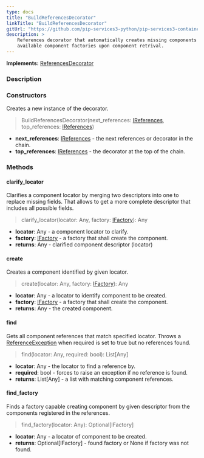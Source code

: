 ```yaml
---
type: docs
title: "BuildReferencesDecorator"
linkTitle: "BuildReferencesDecorator"
gitUrl: "https://github.com/pip-services3-python/pip-services3-container-python"
description: >
    References decorator that automatically creates missing components using
    available component factories upon component retrival.
---
```


**Implements:** [ReferencesDecorator](../references_decorator)


### Description

### Constructors
Creates a new instance of the decorator.

> BuildReferencesDecorator(next_references: [IReferences](../../../commons/refer/ireferences), top_references: [IReferences](../../../commons/refer/ireferences))

- **next_references**: [IReferences](../../../commons/refer/ireferences) - the next references or decorator in the chain.
- **top_references**: [IReferences](../../../commons/refer/ireferences) - the decorator at the top of the chain.

### Methods

#### clarify_locator
Clarifies a component locator by merging two descriptors into one to replace missing fields.
That allows to get a more complete descriptor that includes all possible fields.

> clarify_locator(locator: Any, factory: [IFactory](../../../components/build/ifactory)): Any
- **locator**: Any - a component locator to clarify.
- **factory**: [IFactory](../../../components/build/ifactory) - a factory that shall create the component.
- **returns**: Any - clarified component descriptor (locator)

#### create
Creates a component identified by given locator.

> create(locator: Any, factory: [IFactory](../../../components/build/ifactory)): Any
- **locator**: Any - a locator to identify component to be created.
- **factory**: [IFactory](../../../components/build/ifactory) - a factory that shall create the component.
- **returns**: Any - the created component.

#### find
Gets all component references that match specified locator.
Throws a [ReferenceException](../../../commons/refer/reference_exception) when required is set to true but no references found.

> find(locator: Any, required: bool): List[Any]
- **locator**: Any - the locator to find a reference by.
- **required**: bool - forces to raise an exception if no reference is found.
- **returns**: List[Any] - a list with matching component references.


#### find_factory
Finds a factory capable creating component by given descriptor
from the components registered in the references.

> find_factory(locator: Any): Optional[IFactory]
- **locator**: Any - a locator of component to be created.
- **returns**: Optional[IFactory] - found factory or None if factory was not found.
